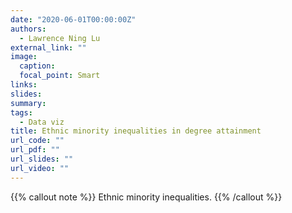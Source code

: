 ```yaml
---
date: "2020-06-01T00:00:00Z"
authors:
  - Lawrence Ning Lu
external_link: ""
image:
  caption:
  focal_point: Smart
links:
slides:
summary:
tags:
  - Data viz
title: Ethnic minority inequalities in degree attainment
url_code: ""
url_pdf: ""
url_slides: ""
url_video: ""
---
```


{{% callout note %}}
Ethnic minority inequalities.
{{% /callout %}}
